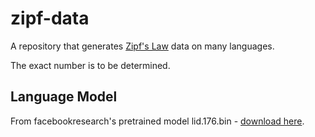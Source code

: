 # zipf-data

A repository that generates [Zipf's Law](https://en.wikipedia.org/wiki/Zipf%27s_law) data on many languages.

The exact number is to be determined.

## Language Model
From facebookresearch's pretrained model lid.176.bin - [download here](https://dl.fbaipublicfiles.com/fasttext/supervised-models/lid.176.bin).
